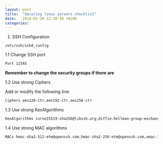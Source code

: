 ```yaml
---
layout: post
title:  "Securing linux servers checklist"
date:   2018-02-20 12:20:38 +0100
categories:
---
```


1. SSH Configuration

`/etc/ssh/sshd_config`

1.1 Change SSH port

```bash
Port 12345
```

**Remember to change the security groups if there are**

1.2 Use strong Ciphers

Add or modify the following line:

```bash
Ciphers aes128-ctr,aes192-ctr,aes256-ctr
```

1.3 Use strong KexAlgorithms

```bash
KexAlgorithms curve25519-sha256@libssh.org,diffie-hellman-group-exchange-sha256
```

1.4 Use strong MAC algorithms

```bash
MACs hmac-sha2-512-etm@openssh.com,hmac-sha2-256-etm@openssh.com,umac-128-etm@openssh.com,hmac-sha2-512,hmac-sha2-256,umac-128@openssh.com
```
